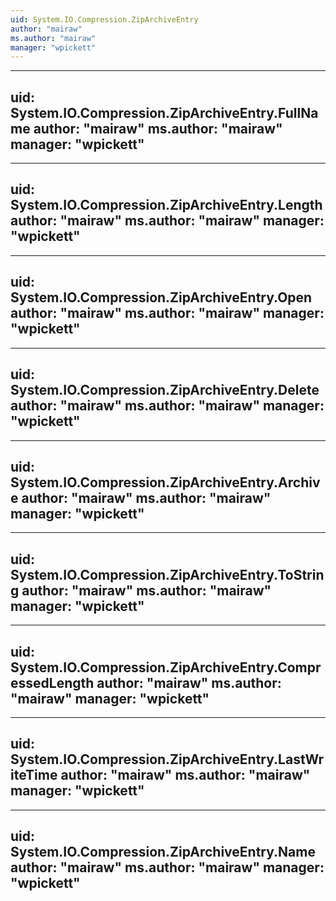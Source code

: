 ```yaml
---
uid: System.IO.Compression.ZipArchiveEntry
author: "mairaw"
ms.author: "mairaw"
manager: "wpickett"
---
```


---
uid: System.IO.Compression.ZipArchiveEntry.FullName
author: "mairaw"
ms.author: "mairaw"
manager: "wpickett"
---

---
uid: System.IO.Compression.ZipArchiveEntry.Length
author: "mairaw"
ms.author: "mairaw"
manager: "wpickett"
---

---
uid: System.IO.Compression.ZipArchiveEntry.Open
author: "mairaw"
ms.author: "mairaw"
manager: "wpickett"
---

---
uid: System.IO.Compression.ZipArchiveEntry.Delete
author: "mairaw"
ms.author: "mairaw"
manager: "wpickett"
---

---
uid: System.IO.Compression.ZipArchiveEntry.Archive
author: "mairaw"
ms.author: "mairaw"
manager: "wpickett"
---

---
uid: System.IO.Compression.ZipArchiveEntry.ToString
author: "mairaw"
ms.author: "mairaw"
manager: "wpickett"
---

---
uid: System.IO.Compression.ZipArchiveEntry.CompressedLength
author: "mairaw"
ms.author: "mairaw"
manager: "wpickett"
---

---
uid: System.IO.Compression.ZipArchiveEntry.LastWriteTime
author: "mairaw"
ms.author: "mairaw"
manager: "wpickett"
---

---
uid: System.IO.Compression.ZipArchiveEntry.Name
author: "mairaw"
ms.author: "mairaw"
manager: "wpickett"
---
